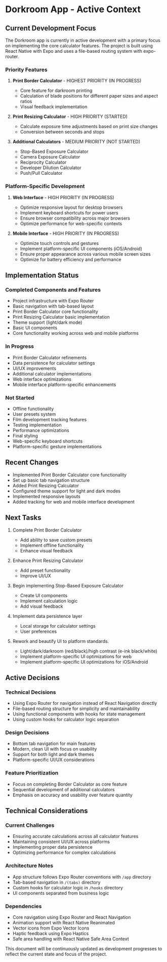 # Dorkroom App - Active Context

## Current Development Focus

The Dorkroom app is currently in active development with a primary focus on implementing the core calculator features. The project is built using React Native with Expo and uses a file-based routing system with expo-router.

### Priority Features

1. **Print Border Calculator** - HIGHEST PRIORITY (IN PROGRESS)

   - Core feature for darkroom printing
   - Calculation of blade positions for different paper sizes and aspect ratios
   - Visual feedback implementation

2. **Print Resizing Calculator** - HIGH PRIORITY (STARTED)

   - Calculate exposure time adjustments based on print size changes
   - Conversion between seconds and stops

3. **Additional Calculators** - MEDIUM PRIORITY (NOT STARTED)
   - Stop-Based Exposure Calculator
   - Camera Exposure Calculator
   - Reciprocity Calculator
   - Developer Dilution Calculator
   - Push/Pull Calculator

### Platform-Specific Development

1. **Web Interface** - HIGH PRIORITY (IN PROGRESS)

   - Optimize responsive layout for desktop browsers
   - Implement keyboard shortcuts for power users
   - Ensure browser compatibility across major browsers
   - Optimize performance for web-specific contexts

2. **Mobile Interface** - HIGH PRIORITY (IN PROGRESS)
   - Optimize touch controls and gestures
   - Implement platform-specific UI components (iOS/Android)
   - Ensure proper appearance across various mobile screen sizes
   - Optimize for battery efficiency and performance

## Implementation Status

### Completed Components and Features

- Project infrastructure with Expo Router
- Basic navigation with tab-based layout
- Print Border Calculator core functionality
- Print Resizing Calculator basic implementation
- Theme support (light/dark mode)
- Basic UI components
- Core functionality working across web and mobile platforms

### In Progress

- Print Border Calculator refinements
- Data persistence for calculator settings
- UI/UX improvements
- Additional calculator implementations
- Web interface optimizations
- Mobile interface platform-specific enhancements

### Not Started

- Offline functionality
- User presets system
- Film development tracking features
- Testing implementation
- Performance optimizations
- Final styling
- Web-specific keyboard shortcuts
- Platform-specific gesture implementations

## Recent Changes

- Implemented Print Border Calculator core functionality
- Set up basic tab navigation structure
- Added Print Resizing Calculator
- Configured theme support for light and dark modes
- Implemented responsive layouts
- Added tracking for web and mobile interface development

## Next Tasks

1. Complete Print Border Calculator

   - Add ability to save custom presets
   - Implement offline functionality
   - Enhance visual feedback

2. Enhance Print Resizing Calculator

   - Add preset functionality
   - Improve UI/UX

3. Begin implementing Stop-Based Exposure Calculator

   - Create UI components
   - Implement calculation logic
   - Add visual feedback

4. Implement data persistence layer

   - Local storage for calculator settings
   - User preferences

5. Rework and beautify UI to platform standards.
   - Light/dark/darkroom (red/black)/high contrast (e-ink black/white)
   - Implement platform-specific UI optimizations for web
   - Implement platform-specific UI optimizations for iOS/Android

## Active Decisions

### Technical Decisions

- Using Expo Router for navigation instead of React Navigation directly
- File-based routing structure for simplicity and maintainability
- Using functional components with hooks for state management
- Using custom hooks for calculator logic separation

### Design Decisions

- Bottom tab navigation for main features
- Modern, clean UI with focus on usability
- Support for both light and dark themes
- Platform-specific UI/UX considerations

### Feature Prioritization

- Focus on completing Border Calculator as core feature
- Sequential development of additional calculators
- Emphasis on accuracy and usability over feature quantity

## Technical Considerations

### Current Challenges

- Ensuring accurate calculations across all calculator features
- Maintaining consistent UI/UX across platforms
- Implementing proper data persistence
- Optimizing performance for complex calculations

### Architecture Notes

- App structure follows Expo Router conventions with `/app` directory
- Tab-based navigation in `/(tabs)` directory
- Custom hooks for calculator logic in `/hooks` directory
- UI components separated from business logic

### Dependencies

- Core navigation using Expo Router and React Navigation
- Animation support with React Native Reanimated
- Vector icons from Expo Vector Icons
- Haptic feedback using Expo Haptics
- Safe area handling with React Native Safe Area Context

This document will be continuously updated as development progresses to reflect the current state and focus of the project.
